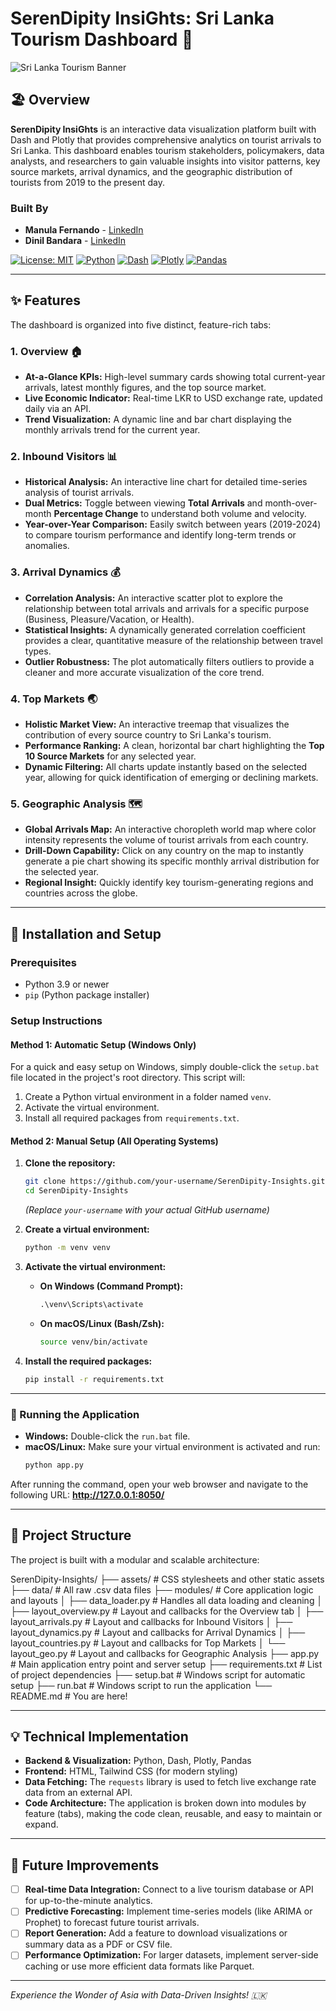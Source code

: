 # SerenDipity InsiGhts: Sri Lanka Tourism Dashboard 🌴

![Sri Lanka Tourism Banner](https://vignette.wikia.nocookie.net/logopedia/images/8/83/Srilanka_logo.png/revision/latest/scale-to-width-down/2000?cb=20150502050036)

## 🏖️ Overview

**SerenDipity InsiGhts** is an interactive data visualization platform built with Dash and Plotly that provides comprehensive analytics on tourist arrivals to Sri Lanka. This dashboard enables tourism stakeholders, policymakers, data analysts, and researchers to gain valuable insights into visitor patterns, key source markets, arrival dynamics, and the geographic distribution of tourists from 2019 to the present day.

### Built By
- **Manula Fernando** - [LinkedIn](https://www.linkedin.com/in/manula-fernando-483875283/)
- **Dinil Bandara** - [LinkedIn](https://www.linkedin.com/in/dinil-bandara-533777283/)

[![License: MIT](https://img.shields.io/badge/License-MIT-blue.svg)](https://opensource.org/licenses/MIT)
[![Python](https://img.shields.io/badge/Python-3.9+-blue.svg)](https://www.python.org/downloads/)
[![Dash](https://img.shields.io/badge/Dash-2.16-orange.svg)](https://dash.plotly.com/)
[![Plotly](https://img.shields.io/badge/Plotly-5.18-green.svg)](https://plotly.com/)
[![Pandas](https://img.shields.io/badge/Pandas-2.1-yellow.svg)](https://pandas.pydata.org/)

---

## ✨ Features

The dashboard is organized into five distinct, feature-rich tabs:

### 1. Overview 🏠
- **At-a-Glance KPIs:** High-level summary cards showing total current-year arrivals, latest monthly figures, and the top source market.
- **Live Economic Indicator:** Real-time LKR to USD exchange rate, updated daily via an API.
- **Trend Visualization:** A dynamic line and bar chart displaying the monthly arrivals trend for the current year.

### 2. Inbound Visitors 📊
- **Historical Analysis:** An interactive line chart for detailed time-series analysis of tourist arrivals.
- **Dual Metrics:** Toggle between viewing **Total Arrivals** and month-over-month **Percentage Change** to understand both volume and velocity.
- **Year-over-Year Comparison:** Easily switch between years (2019-2024) to compare tourism performance and identify long-term trends or anomalies.

### 3. Arrival Dynamics 💰
- **Correlation Analysis:** An interactive scatter plot to explore the relationship between total arrivals and arrivals for a specific purpose (Business, Pleasure/Vacation, or Health).
- **Statistical Insights:** A dynamically generated correlation coefficient provides a clear, quantitative measure of the relationship between travel types.
- **Outlier Robustness:** The plot automatically filters outliers to provide a cleaner and more accurate visualization of the core trend.

### 4. Top Markets 🌏
- **Holistic Market View:** An interactive treemap that visualizes the contribution of every source country to Sri Lanka's tourism.
- **Performance Ranking:** A clean, horizontal bar chart highlighting the **Top 10 Source Markets** for any selected year.
- **Dynamic Filtering:** All charts update instantly based on the selected year, allowing for quick identification of emerging or declining markets.

### 5. Geographic Analysis 🗺️
- **Global Arrivals Map:** An interactive choropleth world map where color intensity represents the volume of tourist arrivals from each country.
- **Drill-Down Capability:** Click on any country on the map to instantly generate a pie chart showing its specific monthly arrival distribution for the selected year.
- **Regional Insight:** Quickly identify key tourism-generating regions and countries across the globe.

---

## 🚀 Installation and Setup

### Prerequisites
- Python 3.9 or newer
- `pip` (Python package installer)

### Setup Instructions

#### Method 1: Automatic Setup (Windows Only)

For a quick and easy setup on Windows, simply double-click the `setup.bat` file located in the project's root directory. This script will:
1.  Create a Python virtual environment in a folder named `venv`.
2.  Activate the virtual environment.
3.  Install all required packages from `requirements.txt`.

#### Method 2: Manual Setup (All Operating Systems)

1.  **Clone the repository:**
    ```bash
    git clone https://github.com/your-username/SerenDipity-Insights.git
    cd SerenDipity-Insights
    ```
    *(Replace `your-username` with your actual GitHub username)*

2.  **Create a virtual environment:**
    ```bash
    python -m venv venv
    ```

3.  **Activate the virtual environment:**
    -   **On Windows (Command Prompt):**
        ```cmd
        .\venv\Scripts\activate
        ```
    -   **On macOS/Linux (Bash/Zsh):**
        ```sh
        source venv/bin/activate
        ```

4.  **Install the required packages:**
    ```bash
    pip install -r requirements.txt
    ```

---

### 🏃 Running the Application

-   **Windows:** Double-click the `run.bat` file.
-   **macOS/Linux:** Make sure your virtual environment is activated and run:
    ```bash
    python app.py
    ```

After running the command, open your web browser and navigate to the following URL:
**http://127.0.0.1:8050/**

---

## 🔧 Project Structure

The project is built with a modular and scalable architecture:

SerenDipity-Insights/
├── assets/ # CSS stylesheets and other static assets
├── data/ # All raw .csv data files
├── modules/ # Core application logic and layouts
│ ├── data_loader.py # Handles all data loading and cleaning
│ ├── layout_overview.py # Layout and callbacks for the Overview tab
│ ├── layout_arrivals.py # Layout and callbacks for Inbound Visitors
│ ├── layout_dynamics.py # Layout and callbacks for Arrival Dynamics
│ ├── layout_countries.py # Layout and callbacks for Top Markets
│ └── layout_geo.py # Layout and callbacks for Geographic Analysis
├── app.py # Main application entry point and server setup
├── requirements.txt # List of project dependencies
├── setup.bat # Windows script for automatic setup
├── run.bat # Windows script to run the application
└── README.md # You are here!


---

## 💡 Technical Implementation

-   **Backend & Visualization:** Python, Dash, Plotly, Pandas
-   **Frontend:** HTML, Tailwind CSS (for modern styling)
-   **Data Fetching:** The `requests` library is used to fetch live exchange rate data from an external API.
-   **Code Architecture:** The application is broken down into modules by feature (tabs), making the code clean, reusable, and easy to maintain or expand.

---

## 📝 Future Improvements

-   [ ] **Real-time Data Integration:** Connect to a live tourism database or API for up-to-the-minute analytics.
-   [ ] **Predictive Forecasting:** Implement time-series models (like ARIMA or Prophet) to forecast future tourist arrivals.
-   [ ] **Report Generation:** Add a feature to download visualizations or summary data as a PDF or CSV file.
-   [ ] **Performance Optimization:** For larger datasets, implement server-side caching or use more efficient data formats like Parquet.

---

*Experience the Wonder of Asia with Data-Driven Insights! 🇱🇰*

